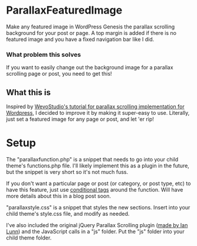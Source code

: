 ParallaxFeaturedImage
=====================

Make any featured image in WordPress Genesis the parallax scrolling background for your post or page. A top margin is added if there is no featured image and you have a fixed navigation bar like I did.

### What problem this solves
If you want to easily change out the background image for a parallax scrolling page or post, you need to get this!

## What this is
Inspired by <a href="http://wevostudio.com/wordpress-parallax-implementation/">WevoStudio's tutorial for parallax scrolling implementation for Wordpress</a>, I decided to improve it by making it super-easy to use. Literally, just set a featured image for any page or post, and let 'er rip!

# Setup
The "parallaxfunction.php" is a snippet that needs to go into your child theme's functions.php file. I'll likely implement this as a plugin in the future, but the snippet is very short so it's not much fuss.

If you don't want a particular page or post (or category, or post type, etc) to have this feature, just use <a href="http://codex.wordpress.org/Conditional_Tags">conditional tags</a> around the function. Will have more details about this in a blog post soon.

"parallaxstyle.css" is a snippet that styles the new sections. Insert into your child theme's style.css file, and modify as needed.

I've also included the original jQuery Parallax Scrolling plugin (<a href="http://ianlunn.co.uk/plugins/jquery-parallax/">made by Ian Lunn</a>) and the JavaScript calls in a "js" folder. Put the "js" folder into your child theme folder.